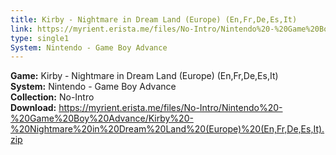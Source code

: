 ```yaml
---
title: Kirby - Nightmare in Dream Land (Europe) (En,Fr,De,Es,It)
link: https://myrient.erista.me/files/No-Intro/Nintendo%20-%20Game%20Boy%20Advance/Kirby%20-%20Nightmare%20in%20Dream%20Land%20(Europe)%20(En,Fr,De,Es,It).zip
type: single1
System: Nintendo - Game Boy Advance
---
```

<b>Game:</b> Kirby - Nightmare in Dream Land (Europe) (En,Fr,De,Es,It)<br>
<b>System:</b> Nintendo - Game Boy Advance<br>
<b>Collection:</b> No-Intro<br>
<b>Download:</b> https://myrient.erista.me/files/No-Intro/Nintendo%20-%20Game%20Boy%20Advance/Kirby%20-%20Nightmare%20in%20Dream%20Land%20(Europe)%20(En,Fr,De,Es,It).zip